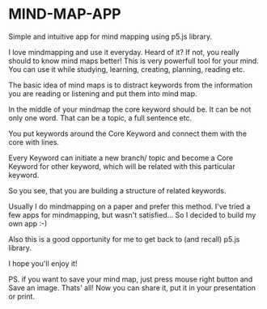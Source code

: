 # MIND-MAP-APP
 Simple and intuitive app for mind mapping using p5.js library.

I love mindmapping and use it everyday.
Heard of it? If not, you really should to know mind maps better!
This is very powerfull tool for your mind.
You can use it while studying, learning, creating, planning, reading etc.

The basic idea of mind maps is to distract keywords from the information you are reading or listening and put them into mind map.

In the middle of your mindmap the core keyword should be.
It can be not only one word. That can be a topic, a full sentence etc.

You put keywords around the Core Keyword and connect them with the core with lines.

Every Keyword can initiate a new branch/ topic and become a Core Keyword for other keyword, which will be related with this particular keyword.

So you see, that you are building a structure of related keywords.

Usually I do mindmapping on a paper and prefer this method.
I've tried a few apps for mindmapping, but wasn't satisfied...
So I decided to build my own app :-)

Also this is a good opportunity for me to get back to (and recall) p5.js library.

I hope you'll enjoy it!

PS. if you want to save your mind map, just press mouse right button and Save an image. Thats' all! Now you can share it, put it in your presentation or print.
